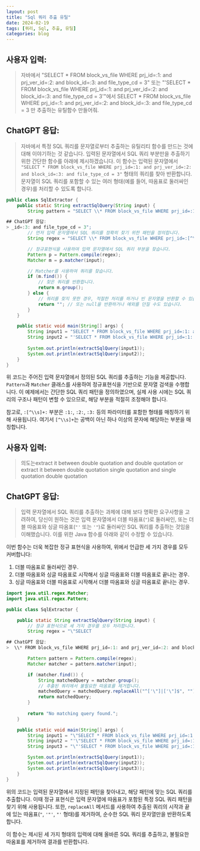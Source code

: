 ```yaml
---
layout: post
title: "Sql 쿼리 추출 유틸"
date: 2024-02-19
tags: [쿼리, Sql, 추출, 유틸]
categories: blog
---
```


## 사용자 입력:
> 자바에서 "SELECT * FROM block_vs_file WHERE prj_id=:1: and prj_ver_id=:2: and block_id=:3: and file_type_cd = 3" 또는 "'SELECT * FROM block_vs_file WHERE prj_id=:1: and prj_ver_id=:2: and block_id=:3: and file_type_cd = 3'"에서 SELECT * FROM block_vs_file WHERE prj_id=:1: and prj_ver_id=:2: and block_id=:3: and file_type_cd = 3 만 추출하는 유틸함수 만들어줘.

## ChatGPT 응답:
> 자바에서 특정 SQL 쿼리를 문자열로부터 추출하는 유틸리티 함수를 만드는 것에 대해 이야기하는 것 같습니다. 입력된 문자열에서 SQL 쿼리 부분만을 추출하기 위한 간단한 함수를 아래에 제시하겠습니다. 이 함수는 입력된 문자열에서 `"SELECT * FROM block_vs_file WHERE prj_id=:1: and prj_ver_id=:2: and block_id=:3: and file_type_cd = 3"` 형태의 쿼리를 찾아 반환합니다. 문자열이 SQL 쿼리를 포함할 수 있는 여러 형태(예를 들어, 따옴표로 둘러싸인 경우)를 처리할 수 있도록 합니다.

```java
public class SqlExtractor {
    public static String extractSqlQuery(String input) {
        String pattern = "SELECT \\* FROM block_vs_file WHERE prj_id=:1: and prj_ver_id=:2: and block

## ChatGPT 응답:
> _id=:3: and file_type_cd = 3";
        // 먼저 입력 문자열에서 SQL 쿼리를 정확히 찾기 위한 패턴을 정의합니다.
        String regex = "SELECT \\* FROM block_vs_file WHERE prj_id=:[^\\s]+: and prj_ver_id=:[^\\s]+: and block_id=:[^\\s]+: and file_type_cd = 3";

        // 정규표현식을 사용하여 입력 문자열에서 SQL 쿼리 부분을 찾습니다.
        Pattern p = Pattern.compile(regex);
        Matcher m = p.matcher(input);

        // Matcher를 사용하여 쿼리를 찾습니다.
        if (m.find()) {
            // 찾은 쿼리를 반환합니다.
            return m.group();
        } else {
            // 쿼리를 찾지 못한 경우, 적절한 처리를 하거나 빈 문자열을 반환할 수 있습니다.
            return ""; // 또는 null을 반환하거나 예외를 던질 수도 있습니다.
        }
    }

    public static void main(String[] args) {
        String input1 = "SELECT * FROM block_vs_file WHERE prj_id=:1: and prj_ver_id=:2: and block_id=:3: and file_type_cd = 3";
        String input2 = "'SELECT * FROM block_vs_file WHERE prj_id=:1: and prj_ver_id=:2: and block_id=:3: and file_type_cd = 3'";
        
        System.out.println(extractSqlQuery(input1));
        System.out.println(extractSqlQuery(input2));
    }
}
```

위 코드는 주어진 입력 문자열에서 정의된 SQL 쿼리를 추출하는 기능을 제공합니다. `Pattern`과 `Matcher` 클래스를 사용하여 정규표현식을 기반으로 문자열 검색을 수행합니다. 이 예제에서는 간단한 SQL 쿼리 패턴을 정의하였으며, 실제 사용 시에는 SQL 쿼리의 구조나 패턴이 변할 수 있으므로, 해당 부분을 적절히 조정해야 합니다.

참고로, `:[^\\s]+:` 부분은 `:1:`, `:2:`, `:3:` 등의 파라미터를 포함한 형태를 매칭하기 위해 사용됩니다. 여기서 `[^\\s]+`는 공백이 아닌 하나 이상의 문자에 해당하는 부분을 매칭합니다.

## 사용자 입력:
> 의도는extract it between double quotation  and double quotation  or  extract it between double quotation single quotation and  single quotation double quotation 

## ChatGPT 응답:
> 입력 문자열에서 SQL 쿼리를 추출하는 과제에 대해 보다 명확한 요구사항을 고려하여, 당신이 원하는 것은 입력 문자열에서 더블 따옴표(`"`)로 둘러싸인, 또는 더블 따옴표와 싱글 따옴표(`"'` 또는 `'"`)로 둘러싸인 SQL 쿼리를 추출하는 것임을 이해했습니다. 이를 위한 Java 함수를 아래와 같이 수정할 수 있습니다.

이번 함수는 더욱 복잡한 정규 표현식을 사용하여, 위에서 언급한 세 가지 경우를 모두 커버합니다:

1. 더블 따옴표로 둘러싸인 경우.
2. 더블 따옴표와 싱글 따옴표로 시작해서 싱글 따옴표와 더블 따옴표로 끝나는 경우.
3. 싱글 따옴표와 더블 따옴표로 시작해서 더블 따옴표와 싱글 따옴표로 끝나는 경우.

```java
import java.util.regex.Matcher;
import java.util.regex.Pattern;

public class SqlExtractor {

    public static String extractSqlQuery(String input) {
        // 정규 표현식으로 세 가지 경우를 모두 처리합니다.
        String regex = "\"SELECT

## ChatGPT 응답:
>  \\* FROM block_vs_file WHERE prj_id=:1: and prj_ver_id=:2: and block_id=:3: and file_type_cd = 3\"|'\"SELECT \\* FROM block_vs_file WHERE prj_id=:1: and prj_ver_id=:2: and block_id=:3: and file_type_cd = 3\"'|\"'SELECT \\* FROM block_vs_file WHERE prj_id=:1: and prj_ver_id=:2: and block_id=:3: and file_type_cd = 3'\"";

        Pattern pattern = Pattern.compile(regex);
        Matcher matcher = pattern.matcher(input);

        if (matcher.find()) {
            String matchedQuery = matcher.group();
            // 추출된 쿼리에서 불필요한 따옴표를 제거합니다.
            matchedQuery = matchedQuery.replaceAll("^['\"]|['\"]$", ""); // 시작과 끝의 따옴표 제거
            return matchedQuery;
        }
        
        return "No matching query found.";
    }

    public static void main(String[] args) {
        String input1 = "\"SELECT * FROM block_vs_file WHERE prj_id=:1: and prj_ver_id=:2: and block_id=:3: and file_type_cd = 3\"";
        String input2 = "'\"SELECT * FROM block_vs_file WHERE prj_id=:1: and prj_ver_id=:2: and block_id=:3: and file_type_cd = 3\"'";
        String input3 = "\"'SELECT * FROM block_vs_file WHERE prj_id=:1: and prj_ver_id=:2: and block_id=:3: and file_type_cd = 3'\"";

        System.out.println(extractSqlQuery(input1));
        System.out.println(extractSqlQuery(input2));
        System.out.println(extractSqlQuery(input3));
    }
}
```

위의 코드는 입력된 문자열에서 지정된 패턴을 찾아내고, 해당 패턴에 맞는 SQL 쿼리를 추출합니다. 이때 정규 표현식은 입력 문자열에 따옴표가 포함된 특정 SQL 쿼리 패턴을 찾기 위해 사용됩니다. 또한, `replaceAll` 메서드를 사용하여 추출된 쿼리의 시작과 끝에 있는 따옴표(`"`, `'"'`, `"'` 형태)를 제거하여, 순수한 SQL 쿼리 문자열만을 반환하도록 합니다.

이 함수는 제시된 세 가지 형태의 입력에 대해 올바른 SQL 쿼리를 추출하고, 불필요한 따옴표를 제거하여 결과를 반환합니다.

